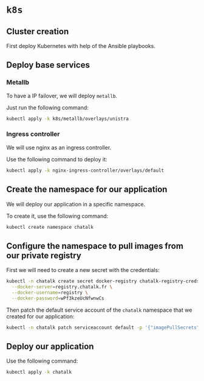 `k8s`
=====

## Cluster creation

First deploy Kubernetes with help of the Ansible playbooks.

## Deploy base services

### Metallb

To have a IP failover, we will deploy `metallb`.

Just run the following command:

```sh
kubectl apply -k k8s/metallb/overlays/unistra
```

### Ingress controller

We will use nginx as an ingress controller.

Use the following command to deploy it:

```sh
kubectl apply -k nginx-ingress-controller/overlays/default
```

## Create the namespace for our application

We will deploy our application in a specific namespace.

To create it, use the following command:

```sh
kubectl create namespace chatalk
```

## Configure the namespace to pull images from our private registry

First we will need to create a new secret with the credentials:

```sh
kubectl -n chatalk create secret docker-registry chatalk-registry-creds \
  --docker-server=registry.chatalk.fr \
  --docker-username=registry \
  --docker-password=wPf3kzeUcNfwnwCs
```

Then patch the default service account of the `chatalk` namespace that we created for our application:

```sh
kubectl -n chatalk patch serviceaccount default -p '{"imagePullSecrets": [{"name": "chatalk-registry-creds"}]}'
```

## Deploy our application

Use the following command:

```sh
kubectl apply -k chatalk
```
